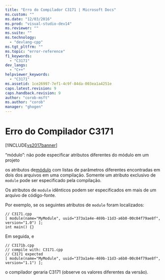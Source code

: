 ```yaml
---
title: "Erro do Compilador C3171 | Microsoft Docs"
ms.custom: ""
ms.date: "12/03/2016"
ms.prod: "visual-studio-dev14"
ms.reviewer: ""
ms.suite: ""
ms.technology: 
  - "devlang-cpp"
ms.tgt_pltfrm: ""
ms.topic: "error-reference"
f1_keywords: 
  - "C3171"
dev_langs: 
  - "C++"
helpviewer_keywords: 
  - "C3171"
ms.assetid: 1ce26997-7ef1-4c9f-84da-003ea1a4251e
caps.latest.revision: 9
caps.handback.revision: 9
author: "corob-msft"
ms.author: "corob"
manager: "ghogen"
---
```

# Erro do Compilador C3171
[!INCLUDE[vs2017banner](../../assembler/inline/includes/vs2017banner.md)]

“módulo”: não pode especificar atributos diferentes do módulo em um projeto  
  
 os atributos de[módulo](../../windows/module-cpp.md) com listas de parâmetros diferentes encontradas em dois dos arquivos em uma compilação.  Somente um atributo exclusivo de `module` pode ser especificado pela compilação.  
  
 Os atributos de `module` idênticos podem ser especificados em mais de um arquivo de código\-fonte.  
  
 Por exemplo, se os seguintes atributos de `module` foram localizados:  
  
```  
// C3171.cpp  
[ module(name="MyModule", uuid="373a1a4e-469b-11d3-a6b0-00c04f79ae8f", version="1.0") ];  
int main() {}  
```  
  
 Em seguida, e  
  
```  
// C3171b.cpp  
// compile with: C3171.cpp  
// C3171 expected  
[ module(name="MyModule", uuid="373a1a4e-469b-11d3-a6b0-00c04f79ae8f", version="1.1") ];  
```  
  
 o compilador geraria C3171 \(observe os valores diferentes da versão\).